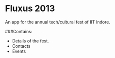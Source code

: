 Fluxus 2013
============

An app for the annual tech/cultural fest of IIT Indore.

###Contains:
* Details of the fest.
* Contacts
* Events
